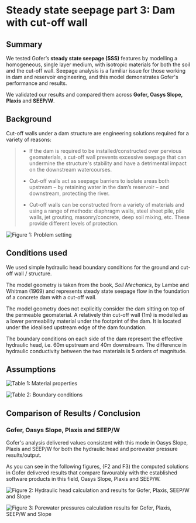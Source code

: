 # Steady state seepage part 3: Dam with cut-off wall

## Summary

We tested Gofer’s **steady state seepage (SSS)** features by modelling a homogeneous, single layer medium, with isotropic materials for both the soil and the cut-off wall.
Seepage analysis is a familiar issue for those working in dam and reservoir engineering, and this model demonstrates Gofer's performance and results.

We validated our results and compared them across **Gofer, Oasys Slope, Plaxis** and **SEEP/W**.  

## Background

Cut-off walls under a dam structure are engineering solutions required for a variety of reasons:  

> - If the dam is required to be installed/constructed over pervious geomaterials, a cut-off wall prevents excessive seepage that can undermine the structure's stability and have a detrimental impact on the downstream watercourses.
>
> -  Cut-off walls act as seepage barriers to isolate areas both upstream – by retaining water in the dam’s reservoir – and downstream, protecting the river.
> - Cut-off walls can be constructed from a variety of materials and using a range of methods: diaphragm walls, steel sheet pile, pile walls, jet grouting, masonry/concrete, deep soil mixing, etc. These provide different levels of protection. 

![Figure 1: Problem setting](https://b2c-templates-arup.s3-eu-west-1.amazonaws.com/gofer/validationImages/Case-study-SSS3-F1-Problem-setting​-v3.png)

## Conditions used

We used simple hydraulic head boundary conditions for the ground and cut-off wall / structure.

The model geometry is taken from the book, *Soil Mechanics*, by Lambe and Whitman (1969) and represents steady state seepage flow in the foundation of a concrete dam with a cut-off wall. 

The model geometry does not explicitly consider the dam sitting on top of the permeable geomaterial. A relatively thin cut-off wall (1m) is modelled as a lower permeability material under the footprint of the dam. It is located under the idealised upstream edge of the dam foundation.

The boundary conditions on each side of the dam represent the effective hydraulic head, i.e. 60m upstream and 40m downstream. The difference in hydraulic conductivity between the two materials is 5 orders of magnitude.

## Assumptions

![Table 1: Material properties](https://b2c-templates-arup.s3-eu-west-1.amazonaws.com/gofer/validationImages/Case-study-SSS3-T1-Material-properties.png)

![Table 2: Boundary conditions](https://b2c-templates-arup.s3-eu-west-1.amazonaws.com/gofer/validationImages/Case-study-SSS3-T2-Boundary-conditions.png)

## Comparison of Results / Conclusion

### Gofer, Oasys Slope, Plaxis and SEEP/W

Gofer's analysis delivered values consistent with this mode in Oasys Slope, Plaxis and SEEP/W for both the hydraulic head and porewater pressure results/output.

As you can see in the following figures, (F2 and F3) the computed solutions in Gofer delivered results that compare favourably with the established software products in this field, Oasys Slope, Plaxis and SEEP/W.

![Figure 2: Hydraulic head calculation and results for Gofer, Plaxis, SEEP/W and Slope](https://b2c-templates-arup.s3-eu-west-1.amazonaws.com/gofer/validationImages/Case-study-SSS3-F2-Comparison-Hydraulic-Head.png)

![Figure 3: Porewater pressures calculation results for Gofer, Plaxis, SEEP/W and Slope](https://b2c-templates-arup.s3-eu-west-1.amazonaws.com/gofer/validationImages/Case-study-SSS3-F3-Porewater-Pressures.png)
